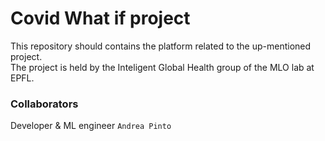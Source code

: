# Covid What if project

This repository should contains the platform related to the up-mentioned project. <br>
The project is held by the Inteligent Global Health group of the MLO lab at EPFL.

### Collaborators

Developer & ML engineer `Andrea Pinto`